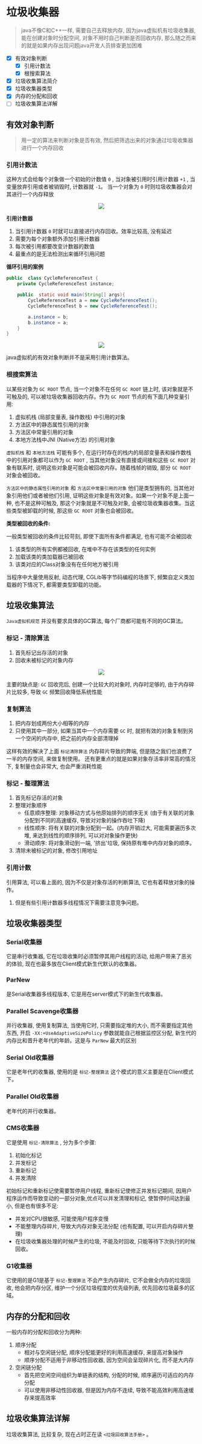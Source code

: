 # 垃圾收集器
> java不像C和C++一样, 需要自己去释放内存,  因为java虚拟机有垃圾收集器, 能在创建对象时分配空间, 对象不用时自己判断是否回收内存, 那么随之而来的就是如果内存出现问题java开发人员排查更加困难

- [x] 有效对象判断
    - [x] 引用计数法
    - [x] 根搜索算法
- [x] 垃圾收集算法简介
- [x] 垃圾收集器类型
- [x] 内存的分配和回收
- [ ] 垃圾收集算法详解
## 有效对象判断
> 用一定的算法来判断对象是否有效, 然后把筛选出来的对象通过垃圾收集器进行一个内存回收

### 引用计数法
这种方式会给每个对象做一个初始的计数值 `0` , 当对象被引用时引用计数器 `+1` , 当变量放弃引用或者被销毁时, 计数器就 `-1`。 当一个对象为 `0` 时则垃圾收集器会对其进行一个内存释放

<div align="center"> <img src="../images/引用计数算法.jpg" /> </div>

**引用计数器**
1. 当引用计数器 `0` 时就可以直接进行内存回收。效率比较高, 没有延迟
2. 需要为每个对象额外添加引用计数器
3. 每次被引用都要改变计数器的数值
4. 最重点的是无法检测出来循环引用问题


**循环引用的案例**

```java {.line-numbers}
public  class CycleReferenceTest {
    private CycleReferenceTest instance;

    public  static void main(String[] args){
        CycleReferenceTest a = new CycleReferenceTest();
        CycleReferenceTest b = new CycleReferenceTest();

        a.instance = b;
        b.instance = a;
    }
}
```

<div align="center"> <img src="../images/引用计数循环问题.jpg" /> </div>

java虚拟机的有效对象判断并不是采用引用计数算法。


### 根搜索算法
以某些对象为 `GC ROOT` 节点, 当一个对象不在任何 `GC ROOT` 链上时, 该对象就是不可触及的, 可以被垃圾收集器回收内存。作为 `GC ROOT` 节点的有下面几种变量引用:

1. 虚拟机栈 (局部变量表, 操作数栈) 中引用的对象
2. 方法区中的静态属性引用的对象
3. 方法区中常量引用的对象
4. 本地方法栈中JNI (Native方法) 的引用对象

`虚拟机栈` 和 `本地方法栈` 可能有多个, 在运行时存在的栈内的局部变量表和操作数栈中的引用对象都可以作为 `GC ROOT` , 当其他对象没有直接或间接和这些 `GC ROOT` 对象有联系时, 说明这些对象是可能会被回收内存。随着栈帧的销毁, 部分 `GC ROOT` 对象会被回收。


`方法区中的静态属性引用的对象` 和 `方法区中常量引用的对象` 他们是类型拥有的, 当其他对象引用他们或者被他们引用, 证明这些对象是有效对象。如果一个对象不是上面一种, 也不是这种可触及, 那这个对象就是不可触及对象, 会被垃圾收集器收集。当这些类型被卸载的时候, 那这些 `GC ROOT` 对象也会被回收。

**类型被回收的条件:**

一般类型被回收的条件比较苛刻, 即使下面所有条件都满足, 也有可能不会被回收

1. 该类型的所有实例都被回收, 在堆中不存在该类型的任何实例
2. 加载该类的类加载器已被回收
3. 该类对应的Class对象没有在任何地方被引用

当程序中大量使用反射, 动态代理, CGLib等字节码编程的场景下, 频繁自定义类加载器的下情况下, 都需要类型卸载的功能。


## 垃圾收集算法
`Java虚拟机规范` 并没有要求具体的GC算法, 每个厂商都可能有不同的GC算法。

### 标记 - 清除算法

1. 首先标记出存活的对象
2. 回收未被标记的对象内存

<div align="center"> <img src="../images/标记清除算法.jpg" /> </div>

主要的缺点是: `GC` 回收完后, 创建一个比较大的对象时, 内存时足够的, 由于内存碎片比较多, 导致 `GC` 频繁回收降低系统性能
 
### 复制算法

1. 把内存划成两份大小相等的内存
2. 只使用其中一部分, 如果当其中一个内存需要 `GC` 时, 就把有效的对象复制到另一个空闲的内存中, 把之前的内存全部清理掉

这样有效的解决了上面 `标记清除算法` 内存碎片导致的弊端, 但是随之我们也浪费了一半的内存空间, 来做复制使用。 还有更重点的就是如果对象存活率非常高的情况下, 复制量也会非常大, 也会严重消耗性能

### 标记 - 整理算法

1. 首先标记存活的对象
2. 整理对象顺序
    - 任意顺序整理: 对象移动方式与他原始排列的顺序无关 (由于有关联的对象分配到不同的高速缓存, 导致对对象的操作吞吐下降)
    - 线性顺序: 将有关联的对象分配到一起。(内存开销过大, 可能需要遍历多次堆, 来达到线性的顺序排列, 可以对对象操作更快)
    - 滑动顺序: 将对象滑动到一端, '挤出'垃圾, 保持原有堆中内存对象的顺序。
3. 清除未被标记的对象, 修改引用地址


### 引用计数
引用算法, 可以看上面的, 因为不仅是对象存活的判断算法, 它也有着释放对象的操作。

1. 但是有些引用计数器多线程情况下需要注意竞争问题。

## 垃圾收集器类型
### Serial收集器
它是串行收集器, 它在垃圾收集时必须暂停其用户线程的活动, 给用户带来了恶劣的体验, 现在也最多放在Client模式新生代默认的收集器。
### ParNew
是Serial收集器多线程版本, 它是用在server模式下的新生代收集器。

### Parallel Scavenge收集器
并行收集器, 使用复制算法, 当使用它时, 只需要指定堆的大小, 而不需要指定其他东西, 开启 `-XX:+UseAdaptiveSizePolicy` 参数就能自己根据监控区分配, 新生代的内存比和晋升老年代的年龄。这是与 `ParNew` 最大的区别

### Serial Old收集器
它是老年代的收集器, 使用的是 `标记-整理算法` 这个模式的意义主要是在Client模式下。 

### Parallel Old收集器
老年代的并行收集器。

### CMS收集器
它是使用 `标记-清除算法` , 分为多个步骤:
1. 初始化标记
2. 并发标记
3. 重新标记
4. 并发清除

初始标记和重新标记使需要暂停用户线程, 重新标记使修正并发标记期间, 因用户程序运作而导致变动的一部分对象,优点可以并发清理和标记, 使暂停时间达到最小, 但是也有很多不足:
- 并发对CPU很敏感, 可能使用户程序变慢
- 不能整理内存碎片, 导致大内存对象无法分配 (也有配置, 可以开启内存碎片整理)
- 在垃圾收集器处理的时候产生的垃圾, 不能及时回收, 只能等待下次执行的时候回收。

### G1收集器
它使用的是G1是基于 `标记-整理算法` 不会产生内存碎片, 它不会做全内存的垃圾回收, 他会把内存分区, 维护一个分区垃圾程度的优先级列表, 优先回收垃圾最多的区域。 

## 内存的分配和回收

一般内存的分配和回收分为两种: 
1. 顺序分配
    - 相对与空闲链分配, 顺序分配能更好的利用高速缓存, 来提高对象操作
    - 顺序分配不适用于非移动性回收器, 因为空间会呈现碎片化, 而不是大内存
2. 空闲链分配
    - 首先把空闲空间组织为单链表的结构, 分配的时候, 顺序遍历可适应的内存分配
    - 可以使用非移动性回收器, 但是因为内存不连续, 导致不能高效利用高速缓存来提高效率


## 垃圾收集算法详解
垃圾收集算法, 比较复杂, 现在占时正在读 `<垃圾回收算法手册>` 。
 






